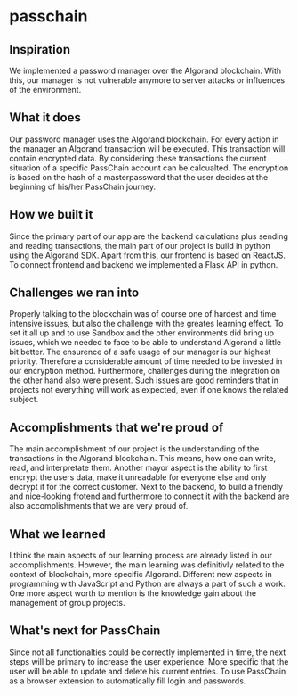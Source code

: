 # passchain
## Inspiration
We implemented a password manager over the Algorand blockchain. With this, our manager is
not vulnerable anymore to server attacks or influences of the environment.

## What it does
Our password manager uses the Algorand blockchain. For every action in the manager an Algorand transaction will be executed. This transaction will contain encrypted data. By considering these transactions the current situation of a specific PassChain account can be calcualted. The encryption is based on the hash of a masterpassword that the user decides at the beginning of his/her PassChain journey.

## How we built it
Since the primary part of our app are the backend calculations plus sending and reading transactions, the main part of our project is build in python using the Algorand SDK. Apart from this, our frontend is based on ReactJS. To connect frontend and backend we implemented a Flask API in python.

## Challenges we ran into
Properly talking to the blockchain was of course one of hardest and time intensive issues, but also the challenge with the greates learning effect. To set it all up and to use Sandbox and the other environments did bring up issues, which we needed to face to be able to understand Algorand a little bit better. 
The ensurence of a safe usage of our manager is our highest priority. Therefore a considerable amount of time needed to be invested in our encryption method.
Furthermore, challenges during the integration on the other hand also were present. Such issues are good reminders that in projects not everything will work as expected, even if one knows the related subject.


## Accomplishments that we're proud of
The main accomplishment of our project is the understanding of the transactions in the Algorand blockchain. This means, how one can write, read, and interpretate them. Another mayor aspect is the ability to first encrypt the users data, make it unreadable for everyone else and only decrypt it for the correct customer. Next to the backend, to build a friendly and nice-looking frotend and furthermore to connect it with the backend  are also accomplishments that we are very proud of.

## What we learned
I think the main aspects of our learning process are already listed in our accomplishments. However, the main learning was definitivly related to the context of blockchain, more specific Algorand. Different new aspects in programming with JavaScript and Python are always a part of such a work. One more aspect worth to mention is the knowledge gain about the management of group projects.

## What's next for PassChain
Since not all functionalties could be correctly implemented in time, the next steps will be primary to increase the user experience. More specific that the user will be able to update and delete his current entries. To use PassChain as a browser extension to automatically fill login and passwords.
